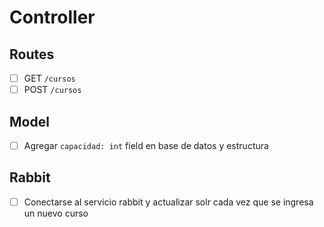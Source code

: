 # Controller

## Routes

- [ ] GET `/cursos`
- [ ] POST `/cursos`

## Model

- [ ] Agregar `capacidad: int` field en base de datos y estructura

## Rabbit

- [ ] Conectarse al servicio rabbit y actualizar solr cada vez que se ingresa un nuevo curso
